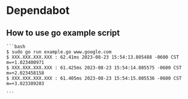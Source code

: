 # Dependabot


## How to use go example script

    ```bash
    $ sudo go run example.go www.google.com
    $ XXX.XXX.XXX.XXX : 62.41ms 2023-08-23 15:54:13.805488 -0600 CST m=+1.023400971
    $ XXX.XXX.XXX.XXX : 61.425ms 2023-08-23 15:54:14.805575 -0600 CST m=+2.023458158
    $ XXX.XXX.XXX.XXX : 61.405ms 2023-08-23 15:54:15.805536 -0600 CST m=+3.023389203

    ```
